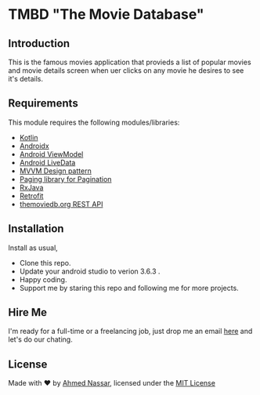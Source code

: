 # TMBD "The Movie Database"

## Introduction

This is the famous movies application that provieds a list of popular movies and movie details screen when uer clicks on any
movie he desires to see it's details.

## Requirements

This module requires the following modules/libraries:

* [Kotlin](https://kotlinlang.org)
* [Androidx](https://developer.android.com/jetpack/androidx)
* [Android ViewModel](https://developer.android.com/topic/libraries/architecture/viewmodel)
* [Android LiveData](https://developer.android.com/topic/libraries/architecture/livedata)
* [MVVM Design pattern](https://antonioleiva.com/mvvm-vs-mvp)
* [Paging library for Pagination](https://developer.android.com/topic/libraries/architecture/paging)
* [RxJava](https://github.com/ReactiveX/RxJava)
* [Retrofit](https://square.github.io/retrofit)
* [themoviedb.org REST API](https://wwww.themoviedb.org)

## Installation

Install as usual,
* Clone this repo.
* Update your android studio to verion 3.6.3 .
* Happy coding.
* Support me by staring this repo and following me for more projects.

## Hire Me
I'm ready for a full-time or a freelancing job, just drop me an email [here](https://www.inassar.me) and let's do our chating.

## License
Made with :heart: by [Ahmed Nassar](https://github.com/ranger163), licensed under the [MIT License](LICENSE)
